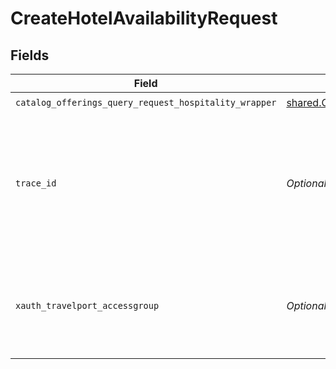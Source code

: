 # CreateHotelAvailabilityRequest


## Fields

| Field                                                                                                                          | Type                                                                                                                           | Required                                                                                                                       | Description                                                                                                                    |
| ------------------------------------------------------------------------------------------------------------------------------ | ------------------------------------------------------------------------------------------------------------------------------ | ------------------------------------------------------------------------------------------------------------------------------ | ------------------------------------------------------------------------------------------------------------------------------ |
| `catalog_offerings_query_request_hospitality_wrapper`                                                                          | [shared.CatalogOfferingsQueryRequestHospitalityWrapper](../../models/shared/catalogofferingsqueryrequesthospitalitywrapper.md) | :heavy_check_mark:                                                                                                             | N/A                                                                                                                            |
| `trace_id`                                                                                                                     | *Optional[str]*                                                                                                                | :heavy_minus_sign:                                                                                                             | Identifier used to correlate API invocations across long-running or multi-call business flows.                                 |
| `xauth_travelport_accessgroup`                                                                                                 | *Optional[str]*                                                                                                                | :heavy_minus_sign:                                                                                                             | Identifies the Travelport access group with which the caller is associated                                                     |